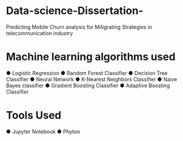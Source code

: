 # Data-science-Dissertation-

Predicting Mobile Churn analysis for Mitigrating Strategies in telecommunication industry 

# Machine learning algorithms used
● Logistic Regression
● Random Forest Classifier 
● Decision Tree Classifier 
● Neural Network 
● K-Nearest Neighbors Classifier
● Naive Bayes classifier 
● Gradient Boosting Classifier 
● Adaptive Boosting Classifier

# Tools Used
● Jupyter Notebook 
● Phyton 



